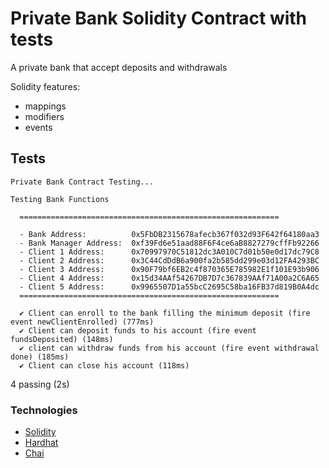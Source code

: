 # Private Bank Solidity Contract with tests 

A private bank that accept deposits and withdrawals

Solidity features:

- mappings
- modifiers  
- events


## Tests



    Private Bank Contract Testing...

    Testing Bank Functions

      ==========================================================

      - Bank Address:          0x5FbDB2315678afecb367f032d93F642f64180aa3
      - Bank Manager Address:  0xf39Fd6e51aad88F6F4ce6aB8827279cffFb92266
      - Client 1 Address:      0x70997970C51812dc3A010C7d01b50e0d17dc79C8
      - Client 2 Address:      0x3C44CdDdB6a900fa2b585dd299e03d12FA4293BC
      - Client 3 Address:      0x90F79bf6EB2c4f870365E785982E1f101E93b906
      - Client 4 Address:      0x15d34AAf54267DB7D7c367839AAf71A00a2C6A65
      - Client 5 Address:      0x9965507D1a55bcC2695C58ba16FB37d819B0A4dc
      ==========================================================

      ✔ Client can enroll to the bank filling the minimum deposit (fire event newClientEnrolled) (777ms)
      ✔ Client can deposit funds to his account (fire event fundsDeposited) (148ms)
      ✔ client can withdraw funds from his account (fire event withdrawal done) (185ms)
      ✔ Client can close his account (118ms)


  4 passing (2s)

### Technologies

* [Solidity](https://solidity-es.readthedocs.io/es/latest/)
* [Hardhat](https://hardhat.org/)
* [Chai](https://www.chaijs.com/api/bdd/)
